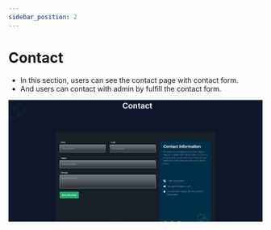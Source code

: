 ```yaml
---
sidebar_position: 2
---
```


# Contact

- In this section, users can see the contact page with contact form.
- And users can contact with admin by fulfill the contact form.

![Contact](../img/contact.png)